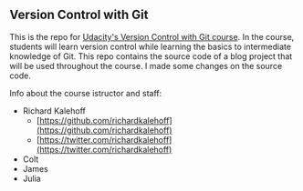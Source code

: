 ## Version Control with Git

This is the repo for [Udacity's Version Control with Git course](). In the course, students will learn version control while learning the basics to intermediate knowledge of Git.
This repo contains the source code of a blog project that will be used throughout the course. I made some changes on the source code.

Info about the course istructor and staff:
* Richard Kalehoff
    - [https://github.com/richardkalehoff](https://github.com/richardkalehoff)
    - [https://twitter.com/richardkalehoff](https://twitter.com/richardkalehoff)
* Colt
* James
* Julia
